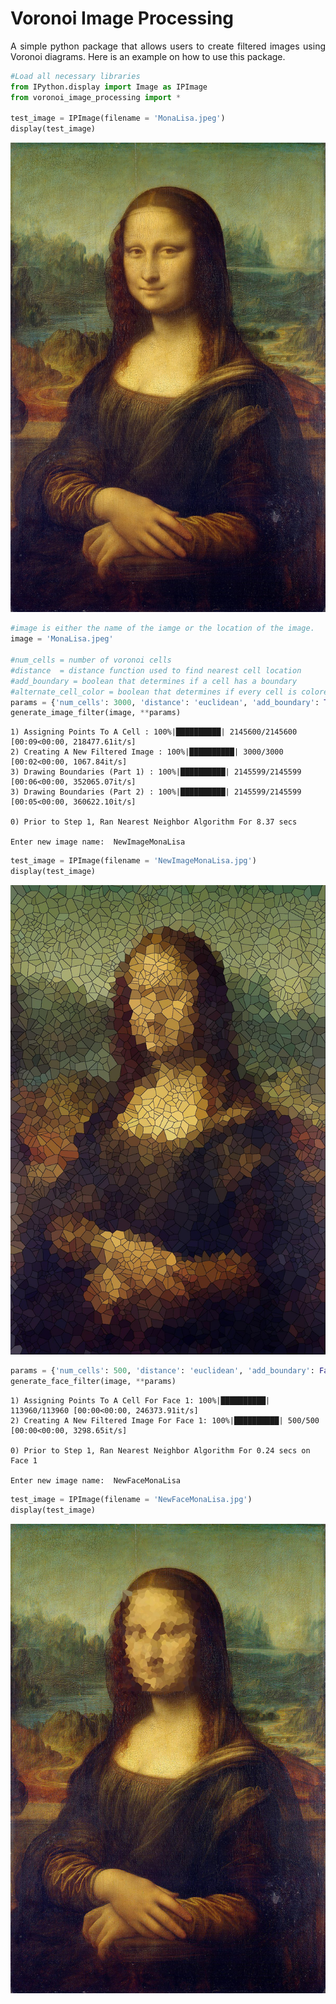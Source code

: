 # Voronoi Image Processing

<p align = 'justify'>
A simple python package that allows users to create filtered images using Voronoi diagrams. Here is an example on how to use this package.
</p>


```python
#Load all necessary libraries
from IPython.display import Image as IPImage
from voronoi_image_processing import *

test_image = IPImage(filename = 'MonaLisa.jpeg')
display(test_image)
```


![jpeg](output_2_0.jpeg)



```python
#image is either the name of the iamge or the location of the image.
image = 'MonaLisa.jpeg'

#num_cells = number of voronoi cells
#distance  = distance function used to find nearest cell location
#add_boundary = boolean that determines if a cell has a boundary
#alternate_cell_color = boolean that determines if every cell is colored or black and white.
params = {'num_cells': 3000, 'distance': 'euclidean', 'add_boundary': True, 'alternate_cell_color': False}
generate_image_filter(image, **params)
```

    1) Assigning Points To A Cell : 100%|██████████| 2145600/2145600 [00:09<00:00, 218477.61it/s]
    2) Creating A New Filtered Image : 100%|██████████| 3000/3000 [00:02<00:00, 1067.84it/s]
    3) Drawing Boundaries (Part 1) : 100%|██████████| 2145599/2145599 [00:06<00:00, 352065.07it/s]
    3) Drawing Boundaries (Part 2) : 100%|██████████| 2145599/2145599 [00:05<00:00, 360622.10it/s]

    0) Prior to Step 1, Ran Nearest Neighbor Algorithm For 8.37 secs

    Enter new image name:  NewImageMonaLisa



```python
test_image = IPImage(filename = 'NewImageMonaLisa.jpg')
display(test_image)
```


![jpeg](output_4_0.jpeg)



```python
params = {'num_cells': 500, 'distance': 'euclidean', 'add_boundary': False, 'alternate_cell_color': False}
generate_face_filter(image, **params)
```

    1) Assigning Points To A Cell For Face 1: 100%|██████████| 113960/113960 [00:00<00:00, 246373.91it/s]
    2) Creating A New Filtered Image For Face 1: 100%|██████████| 500/500 [00:00<00:00, 3298.65it/s]

    0) Prior to Step 1, Ran Nearest Neighbor Algorithm For 0.24 secs on Face 1

    Enter new image name:  NewFaceMonaLisa



```python
test_image = IPImage(filename = 'NewFaceMonaLisa.jpg')
display(test_image)
```


![jpeg](output_6_0.jpeg)
